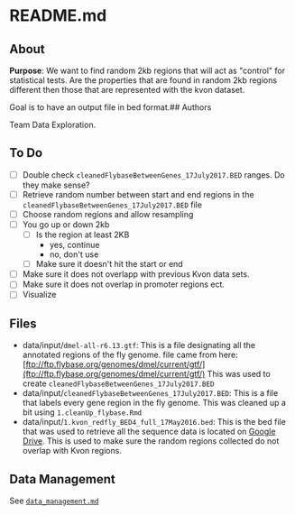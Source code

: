 # README.md 

## About

**Purpose**: We want to find random 2kb regions that will act as "control" for statistical tests. Are the properties that are found in random 2kb regions different then those that are represented with the kvon dataset. 

Goal is to have an output file in bed format.## Authors

Team Data Exploration. 

## To Do

- [ ] Double check `cleanedFlybaseBetweenGenes_17July2017.BED` ranges.  Do they make sense?
- [ ] Retrieve random number between start and end regions in the `cleanedFlybaseBetweenGenes_17July2017.BED` file
- [ ] Choose random regions and allow resampling
- [ ] You go up or down 2kb
  - [ ] Is the region at least 2KB
    - yes, continue
    - no, don't use
   - [ ] Make sure it doesn't hit the start or end
- [ ] Make sure it does not overlapp with previous Kvon data sets.
- [ ] Make sure it does not overlap in promoter regions ect.
- [ ] Visualize

## Files
- data/input/`dmel-all-r6.13.gtf`: This is a file designating all the annotated regions of the fly genome. file came from here: [ftp://ftp.flybase.org/genomes/dmel/current/gtf/](ftp://ftp.flybase.org/genomes/dmel/current/gtf/) This was used to create `cleanedFlybaseBetweenGenes_17July2017.BED`
-  data/input/`cleanedFlybaseBetweenGenes_17July2017.BED`: This is a file that labels every gene region in the fly genome. This was cleaned up a bit using `1.cleanUp_flybase.Rmd`
-  data/input/`1.kvon_redfly_BED4_full_17May2016.bed`: This is the bed file that was used to retrieve all the sequence data is located on [Google Drive](https://drive.google.com/open?id=1kAh9NPg0gin4KIYvdz2Czi1LCQ2Js06X).  This is used to make sure the random regions collected do not overlap with Kvon regions.

## Data Management

See [`data_management.md`](https://github.com/DiscoveryDNA/team_data_exploration/blob/master/data_managment.md)



